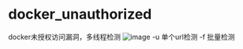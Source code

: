 # docker_unauthorized
docker未授权访问漏洞，多线程检测
![image](https://github.com/user-attachments/assets/94e043e7-1889-40f4-b701-aa871d72a2f3)
-u 单个url检测
-f 批量检测
